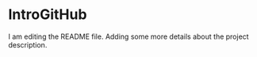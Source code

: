 # IntroGitHub

I am editing the README file. Adding some more details about the project description.

